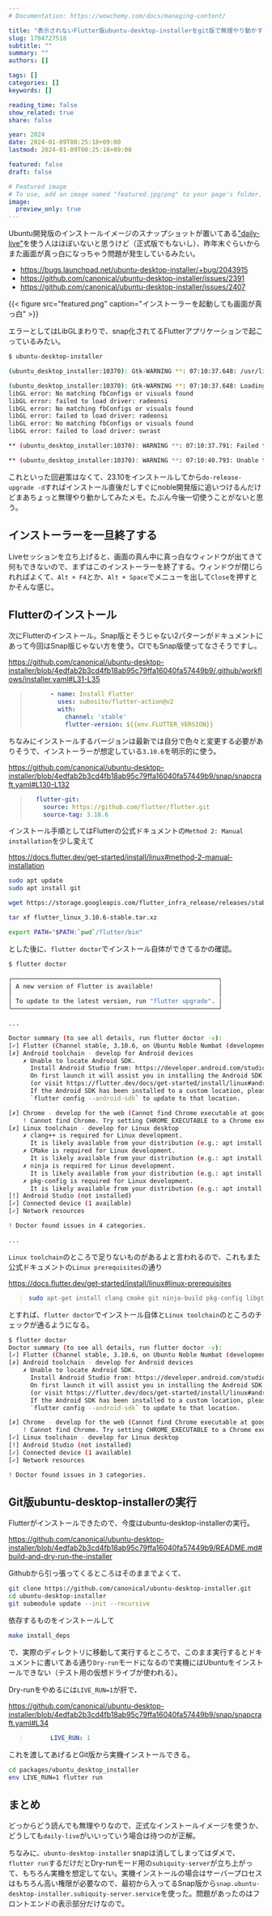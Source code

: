 ```yaml
---
# Documentation: https://wowchemy.com/docs/managing-content/

title: "表示されないFlutter版ubuntu-desktop-installerをgit版で無理やり動かす"
slug: 1704727518
subtitle: ""
summary: ""
authors: []

tags: []
categories: []
keywords: []

reading_time: false
show_related: true
share: false

year: 2024
date: 2024-01-09T00:25:18+09:00
lastmod: 2024-01-09T00:25:18+09:00

featured: false
draft: false

# Featured image
# To use, add an image named "featured.jpg/png" to your page's folder.
image:
  preview_only: true
---
```


Ubuntu開発版のインストールイメージのスナップショットが置いてある["daily-live"](https://cdimages.ubuntu.com/daily-live/)を使う人はほぼいないと思うけど（正式版でもないし）、昨年末ぐらいからまた画面が真っ白になっちゃう問題が発生しているみたい。

- https://bugs.launchpad.net/ubuntu-desktop-installer/+bug/2043915
- https://github.com/canonical/ubuntu-desktop-installer/issues/2391
- https://github.com/canonical/ubuntu-desktop-installer/issues/2407

{{< figure src="featured.png" caption="インストーラーを起動しても画面が真っ白" >}}

エラーとしてはLibGLまわりで、snap化されてるFlutterアプリケーションで起こっているみたい。

```bash
$ ubuntu-desktop-installer

(ubuntu_desktop_installer:10370): Gtk-WARNING **: 07:10:37.648: /usr/lib/x86_64-linux-gnu/gtk-3.0/3.0.0/immodules/im-ibus.so: undefined symbol: ibus_input_context_set_post_process_key_event

(ubuntu_desktop_installer:10370): Gtk-WARNING **: 07:10:37.648: Loading IM context type 'ibus' failed
libGL error: No matching fbConfigs or visuals found
libGL error: failed to load driver: radeonsi
libGL error: No matching fbConfigs or visuals found
libGL error: failed to load driver: radeonsi
libGL error: No matching fbConfigs or visuals found
libGL error: failed to load driver: swrast

** (ubuntu_desktop_installer:10370): WARNING **: 07:10:37.791: Failed to start Flutter renderer: Unable to create a GL context

** (ubuntu_desktop_installer:10370): WARNING **: 07:10:40.793: Unable to retrieve framework response: No engine to send to
```

これといった回避策はなくて、23.10をインストールしてから`do-release-upgrade -d`すればインストール直後だしすぐにnoble開発版に追いつけるんだけどまあちょっと無理やり動かしてみたメモ。たぶん今後一切使うことがないと思う。


## インストーラーを一旦終了する

Liveセッションを立ち上げると、画面の真ん中に真っ白なウィンドウが出てきて何もできないので、まずはこのインストーラーを終了する。ウィンドウが閉じられればよくて、`Alt + F4`とか、`Alt + Space`でメニューを出して`Close`を押すとかそんな感じ。

## Flutterのインストール

次にFlutterのインストール。Snap版とそうじゃない2パターンがドキュメントにあって今回はSnap版じゃない方を使う。CIでもSnap版使ってなさそうですし。

https://github.com/canonical/ubuntu-desktop-installer/blob/4edfab2b3cd4fb18ab95c79ffa16040fa57449b9/.github/workflows/installer.yaml#L31-L35
> ```yaml
>       - name: Install Flutter
>         uses: subosito/flutter-action@v2
>         with:
>           channel: 'stable'
>           flutter-version: ${{env.FLUTTER_VERSION}}
> ```

ちなみにインストールするバージョンは最新では自分で色々と変更する必要がありそうで、インストーラーが想定している`3.10.6`を明示的に使う。

https://github.com/canonical/ubuntu-desktop-installer/blob/4edfab2b3cd4fb18ab95c79ffa16040fa57449b9/snap/snapcraft.yaml#L130-L132
> ```yaml
>   flutter-git:
>     source: https://github.com/flutter/flutter.git
>     source-tag: 3.10.6
> ```

インストール手順としてはFlutterの公式ドキュメントの`Method 2: Manual installation`を少し変えて

https://docs.flutter.dev/get-started/install/linux#method-2-manual-installation

```bash
sudo apt update
sudo apt install git

wget https://storage.googleapis.com/flutter_infra_release/releases/stable/linux/flutter_linux_3.10.6-stable.tar.xz

tar xf flutter_linux_3.10.6-stable.tar.xz

export PATH="$PATH:`pwd`/flutter/bin"
```

とした後に、`flutter doctor`でインストール自体ができてるかの確認。

```bash
$ flutter doctor

┌─────────────────────────────────────────────────────────┐
│ A new version of Flutter is available!                  │
│                                                         │
│ To update to the latest version, run "flutter upgrade". │
└─────────────────────────────────────────────────────────┘

...

Doctor summary (to see all details, run flutter doctor -v):
[✓] Flutter (Channel stable, 3.10.6, on Ubuntu Noble Numbat (development branch) 6.5.0-9-generic, locale C.UTF-8)
[✗] Android toolchain - develop for Android devices
    ✗ Unable to locate Android SDK.
      Install Android Studio from: https://developer.android.com/studio/index.html
      On first launch it will assist you in installing the Android SDK components.
      (or visit https://flutter.dev/docs/get-started/install/linux#android-setup for detailed instructions).
      If the Android SDK has been installed to a custom location, please use
      `flutter config --android-sdk` to update to that location.

[✗] Chrome - develop for the web (Cannot find Chrome executable at google-chrome)
    ! Cannot find Chrome. Try setting CHROME_EXECUTABLE to a Chrome executable.
[✗] Linux toolchain - develop for Linux desktop
    ✗ clang++ is required for Linux development.
      It is likely available from your distribution (e.g.: apt install clang), or can be downloaded from https://releases.llvm.org/
    ✗ CMake is required for Linux development.
      It is likely available from your distribution (e.g.: apt install cmake), or can be downloaded from https://cmake.org/download/
    ✗ ninja is required for Linux development.
      It is likely available from your distribution (e.g.: apt install ninja-build), or can be downloaded from https://github.com/ninja-build/ninja/releases
    ✗ pkg-config is required for Linux development.
      It is likely available from your distribution (e.g.: apt install pkg-config), or can be downloaded from https://www.freedesktop.org/wiki/Software/pkg-config/
[!] Android Studio (not installed)
[✓] Connected device (1 available)
[✓] Network resources

! Doctor found issues in 4 categories.

...
```

`Linux toolchain`のところで足りないものがあるよと言われるので、これもまた公式ドキュメントの`Linux prerequisites`の通り

https://docs.flutter.dev/get-started/install/linux#linux-prerequisites

> ```bash
> sudo apt-get install clang cmake git ninja-build pkg-config libgtk-3-dev liblzma-dev libstdc++-12-dev
> ```

とすれば、`flutter doctor`でインストール自体と`Linux toolchain`のところのチェックが通るようになる。

```bash
$ flutter doctor
Doctor summary (to see all details, run flutter doctor -v):
[✓] Flutter (Channel stable, 3.10.6, on Ubuntu Noble Numbat (development branch) 6.5.0-9-generic, locale C.UTF-8)
[✗] Android toolchain - develop for Android devices
    ✗ Unable to locate Android SDK.
      Install Android Studio from: https://developer.android.com/studio/index.html
      On first launch it will assist you in installing the Android SDK components.
      (or visit https://flutter.dev/docs/get-started/install/linux#android-setup for detailed instructions).
      If the Android SDK has been installed to a custom location, please use
      `flutter config --android-sdk` to update to that location.

[✗] Chrome - develop for the web (Cannot find Chrome executable at google-chrome)
    ! Cannot find Chrome. Try setting CHROME_EXECUTABLE to a Chrome executable.
[✓] Linux toolchain - develop for Linux desktop
[!] Android Studio (not installed)
[✓] Connected device (1 available)
[✓] Network resources

! Doctor found issues in 3 categories.
```

## Git版ubuntu-desktop-installerの実行

Flutterがインストールできたので、今度はubuntu-desktop-installerの実行。

https://github.com/canonical/ubuntu-desktop-installer/blob/4edfab2b3cd4fb18ab95c79ffa16040fa57449b9/README.md#build-and-dry-run-the-installer

Githubから引っ張ってくるところはそのままでよくて、

```bash
git clone https://github.com/canonical/ubuntu-desktop-installer.git
cd ubuntu-desktop-installer
git submodule update --init --recursive
```

依存するものをインストールして

```bash
make install_deps
```

で、実際のディレクトリに移動して実行するところで、このまま実行するとドキュメントに書いてある通り`Dry-run`モードになるので実機にはUbuntuをインストールできない（テスト用の仮想ドライブが使われる）。

Dry-runをやめるには`LIVE_RUN=1`が肝で、

https://github.com/canonical/ubuntu-desktop-installer/blob/4edfab2b3cd4fb18ab95c79ffa16040fa57449b9/snap/snapcraft.yaml#L34
> ```yaml
>       LIVE_RUN: 1
> ```

これを渡してあげるとGit版から実機インストールできる。

```bash
cd packages/ubuntu_desktop_installer
env LIVE_RUN=1 flutter run
```

## まとめ

どっからどう読んでも無理やりなので、正式なインストールイメージを使うか、どうしても`daily-live`がいいっていう場合は待つのが正解。

ちなみに、`ubuntu-desktop-installer` snapは消してしまってはダメで、`flutter run`するだけだとDry-runモード用の`subiquity-server`が立ち上がって、もちろん実機を想定してない。実機インストールの場合はサーバープロセスはもちろん高い権限が必要なので、最初から入ってるSnap版から`snap.ubuntu-desktop-installer.subiquity-server.service`を使った。問題があったのはフロントエンドの表示部分だけなので。
